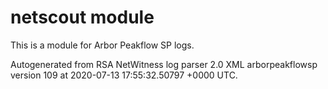 # netscout module

This is a module for Arbor Peakflow SP logs.

Autogenerated from RSA NetWitness log parser 2.0 XML arborpeakflowsp version 109
at 2020-07-13 17:55:32.50797 +0000 UTC.

